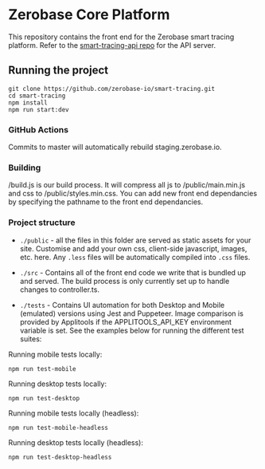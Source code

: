 Zerobase Core Platform
=============

This repository contains the front end for the Zerobase smart tracing platform. Refer to the [smart-tracing-api repo](https://github.com/zerobase-io/smart-tracing-api) for the API server.

## Running the project
    
    git clone https://github.com/zerobase-io/smart-tracing.git
    cd smart-tracing
    npm install
    npm run start:dev

### GitHub Actions

Commits to master will automatically rebuild staging.zerobase.io.

### Building

/build.js is our build process. It will compress all js to /public/main.min.js and css to /public/styles.min.css. You can add new front end dependancies by specifying the pathname to the front end dependancies. 

### Project structure

*   `./public` - all the files in this folder are served as static assets for your site. Customise and add your own css, client-side javascript, images, etc. here. Any `.less` files will be automatically compiled into `.css` files.
*   `./src` - Contains all of the front end code we write that is bundled up and served. The build process is only currently set up to handle changes to controller.ts.

*  `./tests` - Contains UI automation for both Desktop and Mobile (emulated) versions using Jest and Puppeteer. Image comparison is provided by Applitools if the APPLITOOLS_API_KEY environment variable is set. See the examples below for running the different test suites:

Running mobile tests locally:

```npm run test-mobile```

Running desktop tests locally:

```npm run test-desktop```

Running mobile tests locally (headless):

```npm run test-mobile-headless```

Running desktop tests locally (headless):

```npm run test-desktop-headless```
